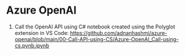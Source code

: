 # Azure OpenAI

1. Call the OpenAI API using C# notebook created using the Polyglot extension in VS Code: https://github.com/adnanhashmi/azure-openai/blob/main/00-Call-API-using-CS/Azure-OpenAI_Call-using-cs.pynb.ipynb
